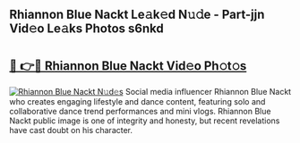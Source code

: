 ## Rhiannon Blue Nackt Le𝚊k𝚎d N𝚞𝚍e - Part-jjn Vid𝚎o Le𝚊ks Photos s6nkd

# <h2><a href="http://fb4fxn.evod.top/?m=Rhiannon+Blue+Nackt">🔗 👉🔴 Rhiannon Blue Nackt Vid𝚎o Ph𝚘t𝚘s</a></h2>

[![Rhiannon Blue Nackt N𝚞d𝚎s](https://i.imgur.com/8V9OHl7.gif)](http://fb4fxn.evod.top/?m=Rhiannon+Blue+Nackt)
Social media influencer Rhiannon Blue Nackt who creates engaging lifestyle and dance content, featuring solo and collaborative dance trend performances and mini vlogs. Rhiannon Blue Nackt public image is one of integrity and honesty, but recent revelations have cast doubt on his character. 
